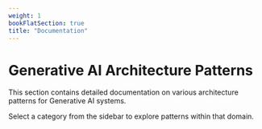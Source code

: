 ```yaml
---
weight: 1
bookFlatSection: true
title: "Documentation"
---
```


# Generative AI Architecture Patterns

This section contains detailed documentation on various architecture patterns for Generative AI systems.

Select a category from the sidebar to explore patterns within that domain.